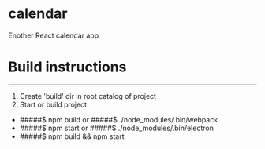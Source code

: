 # calendar

Enother React calendar app

# Build instructions
------
1. Create 'build' dir in root catalog of project
2. Start or build project
+ #####$ npm build or #####$ ./node_modules/.bin/webpack
+ #####$ npm start or #####$ ./node_modules/.bin/electron
+ #####$ npm build && npm start
